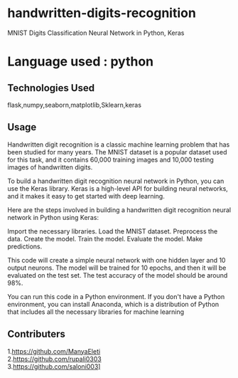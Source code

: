 # handwritten-digits-recognition
MNIST Digits Classification Neural Network in Python, Keras
# Language used : python
## Technologies Used
flask,numpy,seaborn,matplotlib,Sklearn,keras

## Usage
Handwritten digit recognition is a classic machine learning problem that has been studied for many years. The MNIST dataset is a popular dataset used for this task, and it contains 60,000 training images and 10,000 testing images of handwritten digits.

To build a handwritten digit recognition neural network in Python, you can use the Keras library. Keras is a high-level API for building neural networks, and it makes it easy to get started with deep learning.

Here are the steps involved in building a handwritten digit recognition neural network in Python using Keras:

Import the necessary libraries.
Load the MNIST dataset.
Preprocess the data.
Create the model.
Train the model.
Evaluate the model.
Make predictions.

This code will create a simple neural network with one hidden layer and 10 output neurons. The model will be trained for 10 epochs, and then it will be evaluated on the test set. The test accuracy of the model should be around 98%.

You can run this code in a Python environment. If you don't have a Python environment, you can install Anaconda, which is a distribution of Python that includes all the necessary libraries for machine learning

## Contributers
1.https://github.com/ManyaEleti <br/>
2.https://github.com/rupali0303 <br/>
3.https://github.com/saloni003] <br/>



